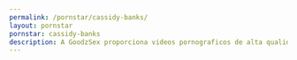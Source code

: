 ```yaml
---
permalink: /pornstar/cassidy-banks/
layout: pornstar
pornstar: cassidy-banks
description: A GoodzSex proporciona videos pornograficos de alta qualidade gratuitamente!
---
```

